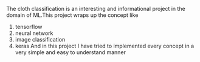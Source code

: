 The cloth classification is an interesting and informational project in the domain of ML.This project wraps up the concept like 
1) tensorflow
2) neural network
3) image classification
4) keras
And in this project I have tried to implemented every concept in a very simple and easy to understand manner
